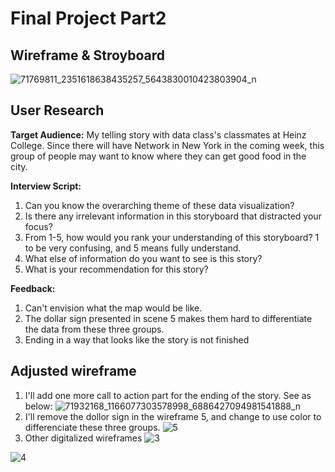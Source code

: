 # Final Project Part2
## Wireframe & Stroyboard
![71769811_2351618638435257_5643830010423803904_n](https://user-images.githubusercontent.com/54478312/66244932-ca211180-e6d8-11e9-9537-90ad6e1c8b52.jpg)
## User Research
**Target Audience:** My telling story with data class's classmates at Heinz College. Since there will have Network in New York in the coming week, this group of people may want to know where they can get good food in the city.

**Interview Script:**
1. Can you know the overarching theme of these data visualization?
2. Is there any irrelevant information in this storyboard that distracted your focus?
3. From 1-5, how would you rank your understanding of this storyboard? 1 to be very confusing, and 5 means fully understand.
4. What else of information do you want to see is this story?
5. What is your recommendation for this story?

**Feedback:**
1. Can't envision what the map would be like.
2. The dollar sign presented in scene 5 makes them hard to differentiate the data from these three groups.
3. Ending in a way that looks like the story is not finished

## Adjusted wireframe
1. I'll add one more call to action part for the ending of the story. See as below:
![71932168_1166077303578998_6886427094981541888_n](https://user-images.githubusercontent.com/54478312/66244939-d1e0b600-e6d8-11e9-8b12-69d6261e119e.jpg)
2. I'll remove the dollor sign in the wireframe 5, and change to use color to differenciate these three groups.
![5](https://user-images.githubusercontent.com/54478312/66246810-30139600-e6e5-11e9-8172-7421e2bb2efc.png)
3. Other digitalized wireframes
![3](https://user-images.githubusercontent.com/54478312/66246802-2427d400-e6e5-11e9-882f-5c2e433a48d6.png)

![4](https://user-images.githubusercontent.com/54478312/66246809-2d18a580-e6e5-11e9-9fb8-058d669dc3c4.png)


